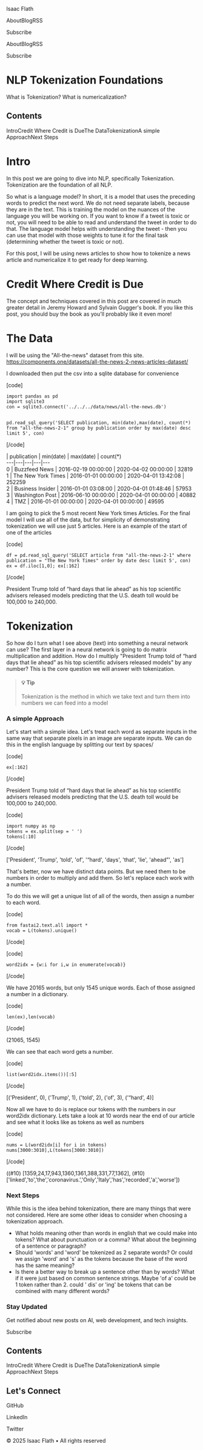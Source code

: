 Isaac Flath

AboutBlogRSS

Subscribe

AboutBlogRSS

Subscribe

# NLP Tokenization Foundations

What is Tokenization? What is numericalization?

## Contents

IntroCredit Where Credit is DueThe DataTokenizationA simple ApproachNext Steps

# Intro

In this post we are going to dive into NLP, specifically Tokenization. Tokenization are the foundation of all NLP.

So what is a language model? In short, it is a model that uses the preceding words to predict the next word. We do not need separate labels, because they are in the text. This is training the model on the nuances of the language you will be working on. If you want to know if a tweet is toxic or not, you will need to be able to read and understand the tweet in order to do that. The language model helps with understanding the tweet - then you can use that model with those weights to tune it for the final task (determining whether the tweet is toxic or not).

For this post, I will be using news articles to show how to tokenize a news article and numericalize it to get ready for deep learning.

# Credit Where Credit is Due

The concept and techniques covered in this post are covered in much greater detail in Jeremy Howard and Sylvain Gugger's book. If you like this post, you should buy the book as you'll probably like it even more!

# The Data

I will be using the "All-the-news" dataset from this site. https://components.one/datasets/all-the-news-2-news-articles-dataset/

I downloaded then put the csv into a sqlite database for convenience

[code]

    import pandas as pd
    import sqlite3
    con = sqlite3.connect('../../../data/news/all-the-news.db')
    
    
    pd.read_sql_query('SELECT publication, min(date),max(date), count(*) from "all-the-news-2-1" group by publication order by max(date) desc limit 5', con)
[/code]

| publication | min(date) | max(date) | count(*)  
---|---|---|---|---  
0 | Buzzfeed News | 2016-02-19 00:00:00 | 2020-04-02 00:00:00 | 32819  
1 | The New York Times | 2016-01-01 00:00:00 | 2020-04-01 13:42:08 | 252259  
2 | Business Insider | 2016-01-01 03:08:00 | 2020-04-01 01:48:46 | 57953  
3 | Washington Post | 2016-06-10 00:00:00 | 2020-04-01 00:00:00 | 40882  
4 | TMZ | 2016-01-01 00:00:00 | 2020-04-01 00:00:00 | 49595  
  
I am going to pick the 5 most recent New York times Articles. For the final model I will use all of the data, but for simplicity of demonstrating tokenization we will use just 5 articles. Here is an example of the start of one of the articles

[code]

    df = pd.read_sql_query('SELECT article from "all-the-news-2-1" where publication = "The New York Times" order by date desc limit 5', con)
    ex = df.iloc[1,0]; ex[:162]
[/code]

President Trump told of “hard days that lie ahead” as his top scientific advisers released models predicting that the U.S. death toll would be 100,000 to 240,000.

# Tokenization

So how do I turn what I see above (text) into something a neural network can use? The first layer in a neural network is going to do matrix multiplication and addition. How do I multiply "President Trump told of “hard days that lie ahead” as his top scientific advisers released models" by any number? This is the core question we will answer with tokenization.

> #### 💡 Tip
>
> Tokenization is the method in which we take text and turn them into numbers we can feed into a model

### A simple Approach

Let's start with a simple idea. Let's treat each word as separate inputs in the same way that separate pixels in an image are separate inputs. We can do this in the english language by splitting our text by spaces/

[code]

    ex[:162]
[/code]

President Trump told of “hard days that lie ahead” as his top scientific advisers released models predicting that the U.S. death toll would be 100,000 to 240,000.

[code]

    import numpy as np
    tokens = ex.split(sep = ' ')
    tokens[:10]
[/code]

['President', 'Trump', 'told', 'of', '“hard', 'days', 'that', 'lie', 'ahead”', 'as']

That's better, now we have distinct data points. But we need them to be numbers in order to multiply and add them. So let's replace each work with a number.

To do this we will get a unique list of all of the words, then assign a number to each word.

[code]

    from fastai2.text.all import *
    vocab = L(tokens).unique()
[/code]

[code]

    word2idx = {w:i for i,w in enumerate(vocab)}
[/code]

We have 20165 words, but only 1545 unique words. Each of those assigned a number in a dictionary.

[code]

    len(ex),len(vocab)
[/code]

(21065, 1545)

We can see that each word gets a number.

[code]

    list(word2idx.items())[:5]
[/code]

[('President', 0), ('Trump', 1), ('told', 2), ('of', 3), ('“hard', 4)]

Now all we have to do is replace our tokens with the numbers in our word2idx dictionary. Lets take a look at 10 words near the end of our article and see what it looks like as tokens as well as numbers

[code]

    nums = L(word2idx[i] for i in tokens)
    nums[3000:3010],L(tokens[3000:3010])
[/code]

((#10) [1359,24,17,943,1360,1361,388,331,77,1362], (#10) ['linked','to','the','coronavirus.','Only','Italy','has','recorded','a','worse'])

### Next Steps

While this is the idea behind tokenization, there are many things that were not considered. Here are some other ideas to consider when choosing a tokenization approach.

  * What holds meaning other than words in english that we could make into tokens? What about punctuation or a comma? What about the beginning of a sentence or paragraph?
  * Should 'words' and 'word' be tokenized as 2 separate words? Or could we assign 'word' and 's' as the tokens because the base of the word has the same meaning?
  * Is there a better way to break up a sentence other than by words? What if it were just based on common sentence strings. Maybe 'of a' could be 1 token rather than 2. could ' dis' or 'ing' be tokens that can be combined with many different words?

### Stay Updated

Get notified about new posts on AI, web development, and tech insights.

Subscribe

## Contents

IntroCredit Where Credit is DueThe DataTokenizationA simple ApproachNext Steps

## Let's Connect

GitHub

LinkedIn

Twitter

© 2025 Isaac Flath • All rights reserved


